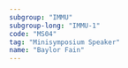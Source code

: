 ```yaml
---
subgroup: "IMMU"
subgroup-long: "IMMU-1"
code: "MS04"
tag: "Minisymposium Speaker"
name: "Baylor Fain"
---
```

